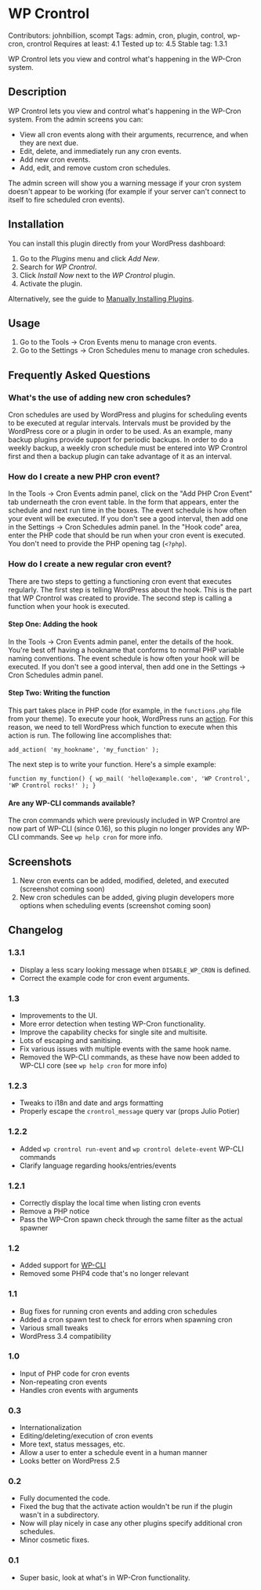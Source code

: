 # WP Crontrol
Contributors: johnbillion, scompt
Tags: admin, cron, plugin, control, wp-cron, crontrol
Requires at least: 4.1
Tested up to: 4.5
Stable tag: 1.3.1

WP Crontrol lets you view and control what's happening in the WP-Cron system.

## Description

WP Crontrol lets you view and control what's happening in the WP-Cron system. From the admin screens you can:

 * View all cron events along with their arguments, recurrence, and when they are next due.
 * Edit, delete, and immediately run any cron events.
 * Add new cron events.
 * Add, edit, and remove custom cron schedules.

The admin screen will show you a warning message if your cron system doesn't appear to be working (for example if your server can't connect to itself to fire scheduled cron events).

## Installation

You can install this plugin directly from your WordPress dashboard:

 1. Go to the *Plugins* menu and click *Add New*.
 2. Search for *WP Crontrol*.
 3. Click *Install Now* next to the *WP Crontrol* plugin.
 4. Activate the plugin.

Alternatively, see the guide to [Manually Installing Plugins](http://codex.wordpress.org/Managing_Plugins#Manual_Plugin_Installation).

## Usage

1. Go to the Tools -> Cron Events menu to manage cron events.
2. Go to the Settings -> Cron Schedules menu to manage cron schedules.

## Frequently Asked Questions

### What's the use of adding new cron schedules?

Cron schedules are used by WordPress and plugins for scheduling events to be executed at regular intervals. Intervals must be provided by the WordPress core or a plugin in order to be used. As an example, many backup plugins provide support for periodic backups. In order to do a weekly backup, a weekly cron schedule must be entered into WP Crontrol first and then a backup plugin can take advantage of it as an interval.

### How do I create a new PHP cron event?

In the Tools -> Cron Events admin panel, click on the "Add PHP Cron Event" tab underneath the cron event table. In the form that appears, enter the schedule and next run time in the boxes. The event schedule is how often your event will be executed. If you don't see a good interval, then add one in the Settings -> Cron Schedules admin panel. In the "Hook code" area, enter the PHP code that should be run when your cron event is executed. You don't need to provide the PHP opening tag (`<?php`).

### How do I create a new regular cron event?

There are two steps to getting a functioning cron event that executes regularly. The first step is telling WordPress about the hook. This is the part that WP Crontrol was created to provide. The second step is calling a function when your hook is executed.

#### Step One: Adding the hook

In the Tools -> Cron Events admin panel, enter the details of the hook. You're best off having a hookname that conforms to normal PHP variable naming conventions. The event schedule is how often your hook will be executed. If you don't see a good interval, then add one in the Settings -> Cron Schedules admin panel.

#### Step Two: Writing the function

This part takes place in PHP code (for example, in the `functions.php` file from your theme). To execute your hook, WordPress runs an [action](https://codex.wordpress.org/Plugin_API#Actions). For this reason, we need to tell WordPress which function to execute when this action is run. The following line accomplishes that:

`add_action( 'my_hookname', 'my_function' );`

The next step is to write your function. Here's a simple example:

`function my_function() {
	wp_mail( 'hello@example.com', 'WP Crontrol', 'WP Crontrol rocks!' );
}`

#### Are any WP-CLI commands available?

The cron commands which were previously included in WP Crontrol are now part of WP-CLI (since 0.16), so this plugin no longer provides any WP-CLI commands. See `wp help cron` for more info.

## Screenshots

1. New cron events can be added, modified, deleted, and executed (screenshot coming soon)
2. New cron schedules can be added, giving plugin developers more options when scheduling events (screenshot coming soon)

## Changelog

### 1.3.1
* Display a less scary looking message when `DISABLE_WP_CRON` is defined.
* Correct the example code for cron event arguments.

### 1.3
* Improvements to the UI.
* More error detection when testing WP-Cron functionality.
* Improve the capability checks for single site and multisite.
* Lots of escaping and sanitising.
* Fix various issues with multiple events with the same hook name.
* Removed the WP-CLI commands, as these have now been added to WP-CLI core (see `wp help cron` for more info)

### 1.2.3
* Tweaks to i18n and date and args formatting
* Properly escape the `crontrol_message` query var (props Julio Potier)

### 1.2.2
* Added `wp crontrol run-event` and `wp crontrol delete-event` WP-CLI commands
* Clarify language regarding hooks/entries/events

### 1.2.1
* Correctly display the local time when listing cron events
* Remove a PHP notice
* Pass the WP-Cron spawn check through the same filter as the actual spawner

### 1.2
* Added support for [WP-CLI](http://wp-cli.org/)
* Removed some PHP4 code that's no longer relevant

### 1.1
* Bug fixes for running cron events and adding cron schedules
* Added a cron spawn test to check for errors when spawning cron
* Various small tweaks
* WordPress 3.4 compatibility

### 1.0
* Input of PHP code for cron events
* Non-repeating cron events
* Handles cron events with arguments

### 0.3
* Internationalization
* Editing/deleting/execution of cron events
* More text, status messages, etc.
* Allow a user to enter a schedule event in a human manner
* Looks better on WordPress 2.5

### 0.2
* Fully documented the code.
* Fixed the bug that the activate action wouldn't be run if the plugin wasn't in a subdirectory.
* Now will play nicely in case any other plugins specify additional cron schedules.
* Minor cosmetic fixes.

### 0.1
* Super basic, look at what's in WP-Cron functionality.
